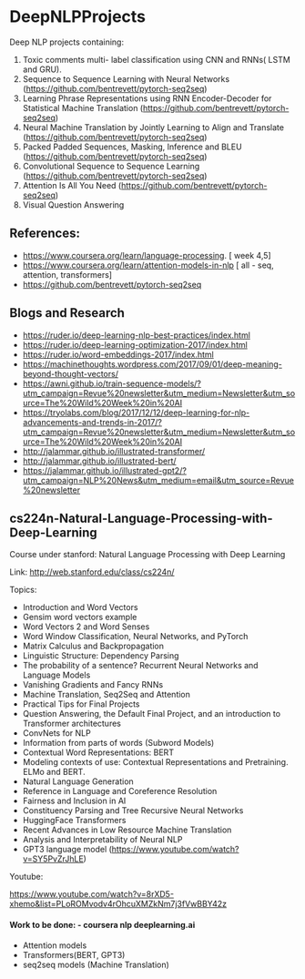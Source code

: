# DeepNLPProjects

Deep NLP projects containing:

1. Toxic comments multi- label classification using CNN and RNNs( LSTM and GRU).
2. Sequence to Sequence Learning with Neural Networks (https://github.com/bentrevett/pytorch-seq2seq)
3. Learning Phrase Representations using RNN Encoder-Decoder for Statistical Machine Translation (https://github.com/bentrevett/pytorch-seq2seq)
4. Neural Machine Translation by Jointly Learning to Align and Translate (https://github.com/bentrevett/pytorch-seq2seq)
5. Packed Padded Sequences, Masking, Inference and BLEU (https://github.com/bentrevett/pytorch-seq2seq)
6. Convolutional Sequence to Sequence Learning (https://github.com/bentrevett/pytorch-seq2seq)
7. Attention Is All You Need (https://github.com/bentrevett/pytorch-seq2seq)
8. Visual Question Answering 


## References:

- https://www.coursera.org/learn/language-processing.  [ week 4,5]
- https://www.coursera.org/learn/attention-models-in-nlp [ all - seq, attention, transformers]
- https://github.com/bentrevett/pytorch-seq2seq



## Blogs and Research

- https://ruder.io/deep-learning-nlp-best-practices/index.html
- https://ruder.io/deep-learning-optimization-2017/index.html
- https://ruder.io/word-embeddings-2017/index.html
- https://machinethoughts.wordpress.com/2017/09/01/deep-meaning-beyond-thought-vectors/
- https://awni.github.io/train-sequence-models/?utm_campaign=Revue%20newsletter&utm_medium=Newsletter&utm_source=The%20Wild%20Week%20in%20AI
- https://tryolabs.com/blog/2017/12/12/deep-learning-for-nlp-advancements-and-trends-in-2017/?utm_campaign=Revue%20newsletter&utm_medium=Newsletter&utm_source=The%20Wild%20Week%20in%20AI
- http://jalammar.github.io/illustrated-transformer/
- http://jalammar.github.io/illustrated-bert/
- https://jalammar.github.io/illustrated-gpt2/?utm_campaign=NLP%20News&utm_medium=email&utm_source=Revue%20newsletter


## cs224n-Natural-Language-Processing-with-Deep-Learning
Course under stanford: Natural Language Processing with Deep Learning

Link: http://web.stanford.edu/class/cs224n/

Topics:

- Introduction and Word Vectors
- Gensim word vectors example
- Word Vectors 2 and Word Senses
- Word Window Classification, Neural Networks, and PyTorch
- Matrix Calculus and Backpropagation
- Linguistic Structure: Dependency Parsing
- The probability of a sentence? Recurrent Neural Networks and Language Models
- Vanishing Gradients and Fancy RNNs
- Machine Translation, Seq2Seq and Attention
- Practical Tips for Final Projects
- Question Answering, the Default Final Project, and an introduction to Transformer architectures
- ConvNets for NLP
- Information from parts of words (Subword Models)
- Contextual Word Representations: BERT 
- Modeling contexts of use: Contextual Representations and Pretraining. ELMo and BERT.
- Natural Language Generation
- Reference in Language and Coreference Resolution
- Fairness and Inclusion in AI
- Constituency Parsing and Tree Recursive Neural Networks
- HuggingFace Transformers
- Recent Advances in Low Resource Machine Translation
- Analysis and Interpretability of Neural NLP
- GPT3 language model (https://www.youtube.com/watch?v=SY5PvZrJhLE)


Youtube:

https://www.youtube.com/watch?v=8rXD5-xhemo&list=PLoROMvodv4rOhcuXMZkNm7j3fVwBBY42z


#### Work to be done: - coursera nlp deeplearning.ai 

- Attention models
- Transformers(BERT, GPT3)
- seq2seq models (Machine Translation)
